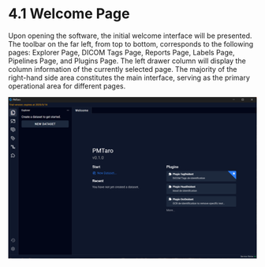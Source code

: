 # 4.1 Welcome Page

Upon opening the software, the initial welcome interface will be presented. The toolbar on the far left, from top to bottom, corresponds to the following pages: Explorer Page, DICOM Tags Page, Reports Page, Labels Page, Pipelines Page, and Plugins Page. The left drawer column will display the column information of the currently selected page. The majority of the right-hand side area constitutes the main interface, serving as the primary operational area for different pages. 

![Image_1](../../images/image_1.png)

